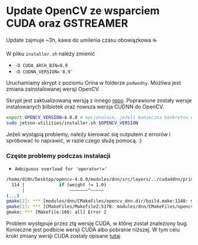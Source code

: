 # Update OpenCV ze wsparciem CUDA oraz GSTREAMER

Update zajmuje ~3h, kawa do umilenia czasu obowiązkowa ☕

W pliku `installer.sh` należy zmienić
  - `-D CUDA_ARCH_BIN=8.9`
  - `-D CUDNN_VERSION='8.9'`

Uruchamiamy skrypt z poziomu Orina w folderze `podwodny`. Możliwa jest zmiana zainstalowanej wersji OpenCV.

Skrypt jest zaktualizowaną wersją z innego [repo](https://github.com/mdegans/nano_build_opencv).
Poprawione zostały wersje instalowanych bilbiotek oraz nowsza wersja CUDNN do OpenCV.

```bash
export OPENCV_VERSION=4.8.0 # opcjonalnie, jeżeli konieczna konkretna wersja
sudo jetson-utilities/installer.sh $OPENCV_VERSION
```

Jeżeli wystąpią problemy, należy kierować się outputem z errorów i spróbować to naprawić, w razie czego służę pomocą. :)

### Częste problemy podczas instalacji

- `Ambiguous overload for 'operator!='`

```bash
/home/di0n/Desktop/opencv-4.8.0/modules/dnn/src/layers/../cuda4dnn/primitives/normalize_bbox.hpp:114:24: error: ambiguous overload for ‘operator!=’ (operand types are ‘__half’ and ‘double’)
  114 |             if (weight != 1.0)
      |                 ~~~~~~~^~~~~~
(...)
gmake[2]: *** [modules/dnn/CMakeFiles/opencv_dnn.dir/build.make:1148: modules/dnn/CMakeFiles/opencv_dnn.dir/src/layers/normalize_bbox_layer.cpp.o] Error 1
gmake[1]: *** [CMakeFiles/Makefile2:5170: modules/dnn/CMakeFiles/opencv_dnn.dir/all] Error 2
gmake: *** [Makefile:166: all] Error 2
```

Problem występuje przez złą wersję CUDA, w której został znaleziony bug. Konieczne jest podbicie wersji CUDA albo pobranie niższej.
W tym celu kroki zmiany wersji CUDA zostały opisane [tutaj](docs/change-cuda-version.md)
